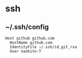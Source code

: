 # ssh


## ~/.ssh/config

```config
Host github github.com
  HostName github.com
  IdentityFile ~/.ssh/id_git_rsa
  User naohito-T
```
